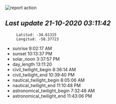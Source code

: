 ![report action](https://github.com/matiasz8/actions-for-reports/workflows/report%20action/badge.svg?branch=develop) 


## *****Last update 21-10-2020 03:11:42*****



		 Latitud: -34.61315
		 Longitud: -58.37723

 - sunrise 	 9:02:17 AM
 - sunset 	 10:13:37 PM
 - solar_noon 	 3:37:57 PM
 - day_length 	 13:11:20
 - civil_twilight_begin 	 8:36:14 AM
 - civil_twilight_end 	 10:39:40 PM
 - nautical_twilight_begin 	 8:05:06 AM
 - nautical_twilight_end 	 11:10:48 PM
 - astronomical_twilight_begin 	 7:32:48 AM
 - astronomical_twilight_end 	 11:43:06 PM
